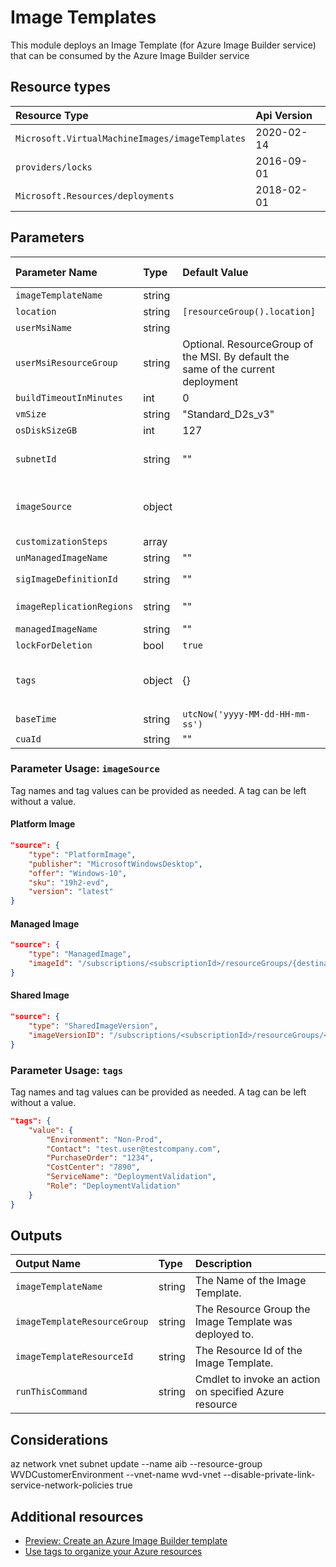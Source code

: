 # Image Templates

This module deploys an Image Template (for Azure Image Builder service) that can be consumed by the Azure Image Builder service

## Resource types

|Resource Type|Api Version|
|:--|:--|
|`Microsoft.VirtualMachineImages/imageTemplates`|2020-02-14|
|`providers/locks`|2016-09-01|
|`Microsoft.Resources/deployments`|2018-02-01|

## Parameters

| Parameter Name | Type | Default Value | Possible values | Description |
| :-             | :-   | :-            | :-              | :-          |
| `imageTemplateName` | string | | | Required. Name of the Image Template to be built by the Azure Image Builder service.
| `location` | string | `[resourceGroup().location]` | | Optional. Location for all resources.
| `userMsiName` | string | | | Required. Name of the User Assigned Identity to be used to deploy Image Templates in Azure Image Builder.
| `userMsiResourceGroup` | string | Optional. ResourceGroup of the MSI. By default the same of the current deployment
| `buildTimeoutInMinutes` | int | 0 | 0-960 | Optional. Image build timeout in minutes. Allowed values: 0-960. 0 means the default 240 minutes
| `vmSize` | string | "Standard_D2s_v3" | | Optional. Specifies the size for the VM.
| `osDiskSizeGB` | int | 127 |  | Optional. Specifies the size of OS disk.
| `subnetId` | string | "" | | Optional. Resource Id of an already existing subnet, e.g. `/subscriptions/<subscriptionId>/resourceGroups/<resourceGroupName>/providers/Microsoft.Network/virtualNetworks/<vnetName>/subnets/<subnetName>`. If no value is provided, a new VNET will be created in the target Resource Group.
| `imageSource` | object | | Complex structure, see below. | Required. Image source definition in object format.
| `customizationSteps` | array | | | Required. Customization steps to be run when building the VM image.
| `unManagedImageName` | string | "" | | Optional. Name of the unmanaged image that will be created in the AIB resourcegroup.
| `sigImageDefinitionId` | string | "" | | Optional. Resource Id of Shared Image Gallery to distribute image to, e.g.: `/subscriptions/<subscriptionID>/resourceGroups/<SIG resourcegroup>/providers/Microsoft.Compute/galleries/<SIG name>/images/<image definition>`
| `imageReplicationRegions` | string | "" | | Optional. List of the regions the image produced by this solution should be stored in the Shared Image Gallery. When left empty, the deployment's location will be taken as a default value.
| `managedImageName` | string | "" | | Optional. Name of the managed image that will be created in the AIB resourcegroup.
| `lockForDeletion` | bool | `true` | | Optional. Switch to lock the resource from deletion.
| `tags` | object | {} | Complex structure, see below. | Optional. Tags of the resource.
| `baseTime` | string | `utcNow('yyyy-MM-dd-HH-mm-ss')` | | Generated. Do not provide a value! This date value is used to generate a unique image template name.
| `cuaId` | string | "" | | Optional. Customer Usage Attribution id (GUID). This GUID must be previously registered

### Parameter Usage: `imageSource`

Tag names and tag values can be provided as needed. A tag can be left without a value.

#### Platform Image

```json
"source": {
    "type": "PlatformImage",
    "publisher": "MicrosoftWindowsDesktop",
    "offer": "Windows-10",
    "sku": "19h2-evd",
    "version": "latest"
}
```

#### Managed Image

```json
"source": {
    "type": "ManagedImage",
    "imageId": "/subscriptions/<subscriptionId>/resourceGroups/{destinationResourceGroupName}/providers/Microsoft.Compute/images/<imageName>"
}
```

#### Shared Image

```json
"source": {
    "type": "SharedImageVersion",
    "imageVersionID": "/subscriptions/<subscriptionId>/resourceGroups/<resourceGroup>/providers/Microsoft.Compute/galleries/<sharedImageGalleryName>/images/<imageDefinitionName/versions/<imageVersion>"
}
```

### Parameter Usage: `tags`

Tag names and tag values can be provided as needed. A tag can be left without a value.

```json
"tags": {
    "value": {
        "Environment": "Non-Prod",
        "Contact": "test.user@testcompany.com",
        "PurchaseOrder": "1234",
        "CostCenter": "7890",
        "ServiceName": "DeploymentValidation",
        "Role": "DeploymentValidation"
    }
}
```

## Outputs

| Output Name | Type | Description |
| :-- | :-- | :-- |
| `imageTemplateName` | string | The Name of the Image Template. |
| `imageTemplateResourceGroup` | string | The Resource Group the Image Template was deployed to. |
| `imageTemplateResourceId` | string | The Resource Id of the Image Template. |
| `runThisCommand` | string | Cmdlet to invoke an action on specified Azure resource |

## Considerations

az network vnet subnet update --name aib --resource-group WVDCustomerEnvironment --vnet-name wvd-vnet --disable-private-link-service-network-policies true

## Additional resources

- [Preview: Create an Azure Image Builder template](https://docs.microsoft.com/en-us/azure/virtual-machines/linux/image-builder-json)
- [Use tags to organize your Azure resources](https://docs.microsoft.com/en-us/azure/azure-resource-manager/resource-group-using-tags)